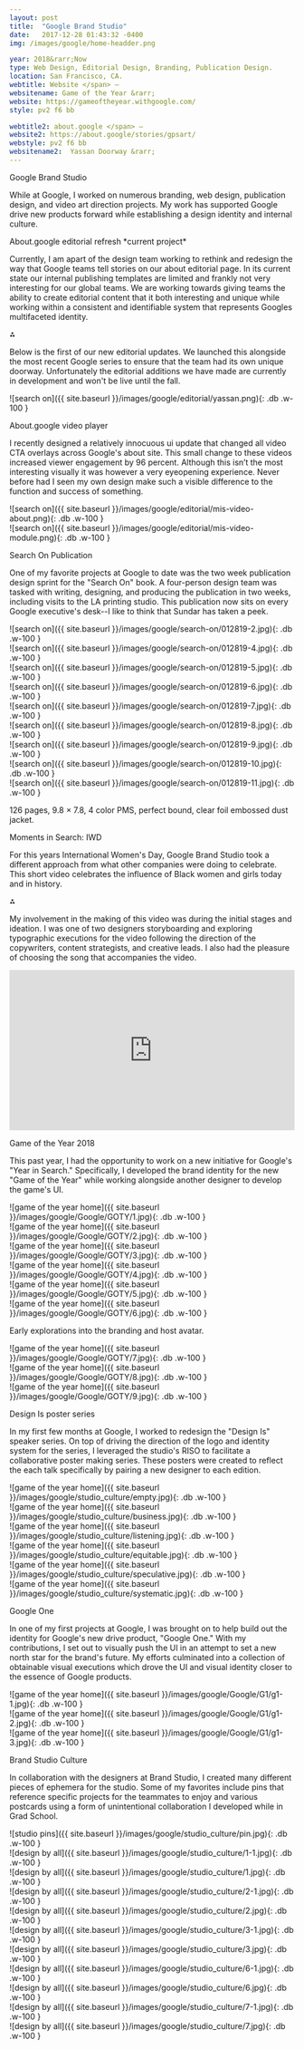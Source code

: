 ```yaml
---
layout: post
title:  "Google Brand Studio"
date:   2017-12-28 01:43:32 -0400
img: /images/google/home-headder.png

year: 2018&rarr;Now
type: Web Design, Editorial Design, Branding, Publication Design.  
location: San Francisco, CA.
webtitle: Website </span> —
websitename: Game of the Year &rarr;
website: https://gameoftheyear.withgoogle.com/
style: pv2 f6 bb

webtitle2: about.google </span> –
website2: https://about.google/stories/gpsart/
webstyle: pv2 f6 bb
websitename2:  Yassan Doorway &rarr;
---
```


 <p class="alcove f4 f3-ns">Google Brand Studio</p>

While at Google, I worked on numerous branding, web design, publication design, and video art direction projects. My work has supported Google drive new products forward while establishing a design identity and internal culture.


<!-- line -->
<p class=" mt0 w-100 dib bb mb5 pb3"/>
<!-- h2 -->
<p class="alcove f4 f3-ns">About.google editorial refresh *current project* </p>

Currently, I am apart of the design team working to rethink and redesign the way that Google teams tell stories on our about editorial page. In its current state our internal publishing templates are limited and frankly not very interesting for our global teams. We are working towards giving teams the ability to create editorial content that it both interesting and unique while working within a consistent and identifiable system that represents Googles multifaceted identity.

<!-- line -->
<p class=" tc mt2 w-100  mb2"> ⁂ </p>
<!-- h2 -->

Below is the first of our new editorial updates. We launched this alongside the most recent Google series to ensure that the team had its own unique doorway. Unfortunately the editorial additions we have made are currently in development and won't be live until the fall.


<div class="fl w-100  w-100-l ph2 " markdown="1">
![search on]({{ site.baseurl }}/images/google/editorial/yassan.png){: .db .w-100 }
</div>


<!-- line -->
<p class=" mt0 w-100 dib  mb2 pb3"/>
<!-- h2 -->
<p class="alcove f4 f3-ns">About.google video player </p>

I recently designed a relatively innocuous ui update that changed all video CTA overlays across Google's about site.
This small change to these videos increased viewer engagement by 96 percent. Although this isn’t the most interesting visually it was however a very eyeopening experience. Never before had I seen my own design make such a visible difference to the function and success of something.

<div class="fl w-100  w-100-l ph2 " markdown="1">
![search on]({{ site.baseurl }}/images/google/editorial/mis-video-about.png){: .db .w-100 }
</div>

<div class="fl w-100  w-100-l ph2 " markdown="1">
![search on]({{ site.baseurl }}/images/google/editorial/mis-video-module.png){: .db .w-100 }
</div>


<!-- line -->
<p class=" mt0 w-100 dib bb mb5 pb3"/>
<!-- h2 -->
<p class="alcove f4 f3-ns"> Search On Publication </p>

One of my favorite projects at Google to date was the two week publication design sprint for the "Search On" book. A four-person design team was tasked with writing, designing, and producing the publication in two weeks, including visits to the LA printing studio. This publication now sits on every Google executive's desk--I like to think that Sundar has taken a peek.

<div class="fl w-100  w-100-l ph2 " markdown="1">
![search on]({{ site.baseurl }}/images/google/search-on/012819-2.jpg){: .db .w-100 }
</div>

<div class="fl w-100  w-100-l ph2 " markdown="1">
![search on]({{ site.baseurl }}/images/google/search-on/012819-4.jpg){: .db .w-100 }
</div>

<div class="fl w-100  w-100-l ph2 " markdown="1">
![search on]({{ site.baseurl }}/images/google/search-on/012819-5.jpg){: .db .w-100 }
</div>

<div class="fl w-100  w-50-l ph2 " markdown="1">
![search on]({{ site.baseurl }}/images/google/search-on/012819-6.jpg){: .db .w-100 }
</div>

<div class="fl w-100  w-50-l ph2 " markdown="1">
![search on]({{ site.baseurl }}/images/google/search-on/012819-7.jpg){: .db .w-100 }
</div>

<div class="fl w-100  w-100-l ph2 " markdown="1">
![search on]({{ site.baseurl }}/images/google/search-on/012819-8.jpg){: .db .w-100 }
</div>


<div class="fl w-100  w-50-l ph2 " markdown="1">
![search on]({{ site.baseurl }}/images/google/search-on/012819-9.jpg){: .db .w-100 }
</div>

<div class="fl w-100  w-50-l ph2 " markdown="1">
![search on]({{ site.baseurl }}/images/google/search-on/012819-10.jpg){: .db .w-100 }
</div>


<div class="fl w-100  w-100-l ph2 " markdown="1">
![search on]({{ site.baseurl }}/images/google/search-on/012819-11.jpg){: .db .w-100 }
</div>

126 pages, 9.8 × 7.8, 4 color PMS, perfect bound, clear foil embossed dust jacket.  


<!-- line -->
<p class=" mt0 w-100 dib bb mb5 pb3"/>
<!-- h2 -->
<p class="alcove f4 f3-ns">Moments in Search: IWD</p>

For this years International Women's Day, Google Brand Studio took a different approach from what other companies were doing to celebrate. This short video celebrates the influence of Black women and girls today and in history.

<p class=" tc mt2 w-100  mb2"> ⁂ </p>

My involvement in the making of this video was during the initial stages and ideation. I was one of two designers storyboarding and exploring typographic executions for the video following the direction of the copywriters, content strategists, and creative leads. I also had the pleasure of choosing the song that accompanies the video.

<style>.embed-container { position: relative; padding-bottom: 56.25%; height: 0; overflow: hidden; max-width: 100%; } .embed-container iframe, .embed-container object, .embed-container embed { position: absolute; top: 0; left: 0; width: 100%; height: 100%; }</style><div class='embed-container'><iframe src='https://www.youtube.com/embed//yD5glIyjRMk' frameborder='0' allowfullscreen></iframe></div>



<!-- line -->
<p class=" mt0 w-100 dib bb mb5 pb3"/>
<!-- h2 -->
<p class="alcove f4 f3-ns">Game of the Year 2018</p>

This past year, I had the opportunity to work on a new initiative for Google's "Year in Search." Specifically, I developed the brand identity for the new "Game of the Year" while working alongside another designer to develop the game's UI.


<div class="fl w-100  w-100-l ph2 " markdown="1">
![game of the year home]({{ site.baseurl }}/images/google/Google/GOTY/1.jpg){: .db .w-100 }
</div>

<div class="fl w-100  w-100-l ph2 " markdown="1">
![game of the year home]({{ site.baseurl }}/images/google/Google/GOTY/2.jpg){: .db .w-100 }
</div>

<div class="fl w-100  w-50-l ph2 " markdown="1">
![game of the year home]({{ site.baseurl }}/images/google/Google/GOTY/3.jpg){: .db .w-100 }
</div>

<div class="fl w-100  w-50-l ph2 " markdown="1">
![game of the year home]({{ site.baseurl }}/images/google/Google/GOTY/4.jpg){: .db .w-100 }
</div>

<div class="fl w-100  w-50-l ph2 " markdown="1">
![game of the year home]({{ site.baseurl }}/images/google/Google/GOTY/5.jpg){: .db .w-100 }
</div>

<div class="fl w-100  w-50-l ph2 mb5 " markdown="1">
![game of the year home]({{ site.baseurl }}/images/google/Google/GOTY/6.jpg){: .db .w-100 }
</div>


Early explorations into the branding and host avatar.


<div class="fl w-100  w-100-l ph2 " markdown="1">
![game of the year home]({{ site.baseurl }}/images/google/Google/GOTY/7.jpg){: .db .w-100 }
</div>

<div class="fl w-100  w-50-l ph2 " markdown="1">
![game of the year home]({{ site.baseurl }}/images/google/Google/GOTY/8.jpg){: .db .w-100 }
</div>

<div class="fl w-100  w-50-l ph2 " markdown="1">
![game of the year home]({{ site.baseurl }}/images/google/Google/GOTY/9.jpg){: .db .w-100 }
</div>



<!-- line -->
<p class=" mt0 w-100 dib bb mb5 pb3"/>
<!-- h2 -->
<p class="alcove f4 f3-ns"> Design Is poster series</p>

In my first few months at Google, I worked to redesign the "Design Is" speaker series. On top of driving the direction of the logo and identity system for the series, I leveraged the studio's RISO to facilitate a collaborative poster making series. These posters were created to reflect the each talk specifically by pairing a new designer to each edition.

<div class="fl w-100  w-50-l ph2 " markdown="1">
![game of the year home]({{ site.baseurl }}/images/google/studio_culture/empty.jpg){: .db .w-100 }
</div>
<div class="fl w-100  w-50-l ph2 " markdown="1">
![game of the year home]({{ site.baseurl }}/images/google/studio_culture/business.jpg){: .db .w-100 }
</div>
<div class="fl w-100  w-50-l ph2 " markdown="1">
![game of the year home]({{ site.baseurl }}/images/google/studio_culture/listening.jpg){: .db .w-100 }
</div>

<div class="fl w-100  w-50-l ph2 " markdown="1">
![game of the year home]({{ site.baseurl }}/images/google/studio_culture/equitable.jpg){: .db .w-100 }
</div>
<div class="fl w-100  w-50-l ph2 " markdown="1">
![game of the year home]({{ site.baseurl }}/images/google/studio_culture/speculative.jpg){: .db .w-100 }
</div>
<div class="fl w-100  w-50-l ph2 " markdown="1">
![game of the year home]({{ site.baseurl }}/images/google/studio_culture/systematic.jpg){: .db .w-100 }
</div>


<!-- line -->
<p class=" mt0 w-100 dib bb mb5 pb3"/>
<!-- h2 -->
<p class="alcove f4 f3-ns"> Google One  </p>

In one of my first projects at Google, I was brought on to help build out the identity for Google's new drive product, "Google One." With my contributions, I set out to visually push the UI in an attempt to set a new north star for the brand's future. My efforts culminated into a collection of obtainable visual executions which drove the UI and visual identity closer to the essence of Google products.

<div class="fl w-100  w-100-l ph2 " markdown="1">
![game of the year home]({{ site.baseurl }}/images/google/Google/G1/g1-1.jpg){: .db .w-100 }
</div>
<div class="fl w-100  w-100-l ph2 " markdown="1">
![game of the year home]({{ site.baseurl }}/images/google/Google/G1/g1-2.jpg){: .db .w-100 }
</div>
<div class="fl w-100  w-100-l ph2 " markdown="1">
![game of the year home]({{ site.baseurl }}/images/google/Google/G1/g1-3.jpg){: .db .w-100 }
</div>



<!-- line -->
<p class=" mt0 w-100 dib bb mb5 pb3"/>
<!-- h2 -->
<p class="alcove f4 f3-ns"> Brand Studio Culture</p>

In collaboration with the designers at Brand Studio, I created many different pieces of ephemera for the studio. Some of my favorites include pins that reference specific projects for the teammates to enjoy and various postcards using a form of unintentional collaboration I developed while in Grad School.

<div class="fl w-100  w-100-l ph2 " markdown="1">
![studio pins]({{ site.baseurl }}/images/google/studio_culture/pin.jpg){: .db .w-100 }
</div>

<div class="fl w-100  w-50-l ph2 " markdown="1">
![design by all]({{ site.baseurl }}/images/google/studio_culture/1-1.jpg){: .db .w-100 }
</div>

<div class="fl w-100  w-50-l ph2 " markdown="1">
![design by all]({{ site.baseurl }}/images/google/studio_culture/1.jpg){: .db .w-100 }
</div>

<div class="fl w-100  w-50-l ph2 " markdown="1">
![design by all]({{ site.baseurl }}/images/google/studio_culture/2-1.jpg){: .db .w-100 }
</div>

<div class="fl w-100  w-50-l ph2 " markdown="1">
![design by all]({{ site.baseurl }}/images/google/studio_culture/2.jpg){: .db .w-100 }
</div>
<div class="fl w-100  w-50-l ph2 " markdown="1">
![design by all]({{ site.baseurl }}/images/google/studio_culture/3-1.jpg){: .db .w-100 }
</div>

<div class="fl w-100  w-50-l ph2 " markdown="1">
![design by all]({{ site.baseurl }}/images/google/studio_culture/3.jpg){: .db .w-100 }
</div>
<div class="fl w-100  w-50-l ph2 " markdown="1">
![design by all]({{ site.baseurl }}/images/google/studio_culture/6-1.jpg){: .db .w-100 }
</div>

<div class="fl w-100  w-50-l ph2 " markdown="1">
![design by all]({{ site.baseurl }}/images/google/studio_culture/6.jpg){: .db .w-100 }
</div>
<div class="fl w-100  w-50-l ph2 " markdown="1">
![design by all]({{ site.baseurl }}/images/google/studio_culture/7-1.jpg){: .db .w-100 }
</div>

<div class="fl w-100  w-50-l ph2 " markdown="1">
![design by all]({{ site.baseurl }}/images/google/studio_culture/7.jpg){: .db .w-100 }
</div>
